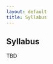 ```yaml
---
layout: default
title: Syllabus
---
```


## Syllabus

TBD
<!-- 
### Learning Objectives
Upon completion of this course, students will be able to:
* Describe and explain what robots are and what they can do
* Describe mathematically the position and orientation of objects and how they move 
* Develop a control architecture for a mobile robotic system 
* Implement navigation and localization algorithms based on sensor fusion and environment representation 
* Write moderately involved programs in Python and Java to control a robotic system 
* Construct, program, and test the operation of a robotic system to perform a specified task

### Prerequisites
The only formal prerequisite is CS1332 Data Structures & Algorithms. Prior knowledge of fundamentals of linear algebra and probability is helpful, but not required.  Background in AI and Machine Learning is not assumed.
The course requires access to a laptop.  If you don’t have access to a laptop, please contact the instructor ASAP.  All programming assignments will be completed in Python.

### Important Links:
* [Piazza!](https://piazza.com/class/kxtmafdutrp43f) This should be your first stop for questions and announcements. 
* [Gradescope](https://www.gradescope.com/courses/349667) is where you will submit projects. It is also available from the Canvas menu.
* [Canvas](https://canvas.gatech.edu/) will be used for occasional announcements and disseminating the lecture videos.

### Lecture Delivery and Grading Components

**Important: You cannot take this class unless you can make the regularly scheduled class periods at 3.30pm**.

- **Lectures** will be **live** on Microsoft Teams! You have already been added to the Team for this class. Please email us if you are unable to access it from your GT Teams account. 
- **Questionnaires**: To reinforce the lecture and prepare for class time, the students will be required to answer a short questionnaire on Canvas about the two lectures from the preceding week. We shall release the questionnaires every Thursday and you'll have until Sunday night to complete them. This will count for **10%** of your grade. We anticipate about 11-12 questionnaires throughout the semester. 
- **Quizzes**: there will be 6 modules, as indicated on the schedule. At the end of each module, there will be an online quiz worth 6% of your grade each, for a total of **30%** (we will pick the best 5 out of 6). Quizzes will have a combination of multiple choice and short essay questions, as appropriate.
- **Projects**: Project deliverables are the most significant component of this course and will make up **60%** of your final grade. There will be one ungraded tutorial (project 0) and "real" 6 projects based on the 6 modules, and you will submit your code and reports on gradescope.

### Grading
The grading distribution is:

| Component      | Nr. | Grade | Total |
|----------------|-----|-------|-------|
| Questionnaires | -   |  -    |  10%  |
| Quizzes        | 5   | 6%    |  30%  |
| Projects       | 6   | 10%   |  60%  |
|                |     |       | 100%  |

### Project Late Policy

The late policy for projects is to linearly decrease the maximum score from 100 to 0, starting at the submission deadline (Friday, 23:59:59) and ending the following Monday, 23:59:59.  Thus, the maximum possible score decreases continuously from 100 to zero over the 72 hour period following the submission deadline (e.g., if you submit your project exactly 29 hours and 30 minutes late, you would have a maximum possible score of 59.02777777777778%).

### Academic Integrity
Academic dishonesty will not be tolerated. This includes cheating, lying about course matters, plagiarism, or helping others commit a violation of the Honor Code. Plagiarism includes reproducing the words of others without both the use of quotation marks and citation. Students are reminded of the obligations and expectations associated with the Georgia Tech Academic Honor Code and Student Code of Conduct, available online at www.honor.gatech.edu. 

You are expected to implement the core components of each project on your own, but the extra credit opportunities often build on third party data sets or code. That's fine. Feel free to include results built on other software, as long as you are clear in your hand-in that it is not your own work.

You should not view or edit anyone else's code. You should not post code to Piazza, except for starter code / helper code that isn't related to the core project.

### Learning Accommodations
If needed, we will make classroom accommodations for students with documented disabilities. These accommodations must be arranged in advance and in accordance with the ADAPTS office (www.adapts.gatech.edu).

### Contact Info and Office Hours:
Use Piazza to ask questions and seek clarifications. If you have a very specific question (related to your grade etc.) or a question that involves your personal information, you can make a private post on Piazza.

The TA office hours will be announced very soon, along with the location, in a pinned post on Piazza. Hope you know where the 3630 Lab is (that's right, we have a lab just for 3630!) - in the basement of the College of Computing building. We have some really cool fairy lights and a large television screen. Do come for our TA hours and get all your doubts clarified! 

* Matthew King-Smith
* TBD

### Acknowledgements
The materials from this class rely significantly on slides prepared by other instructors. Each slide set and assignment contains acknowledgements. Feel free to use these slides for academic or research purposes, but please maintain all acknowledgements. -->
